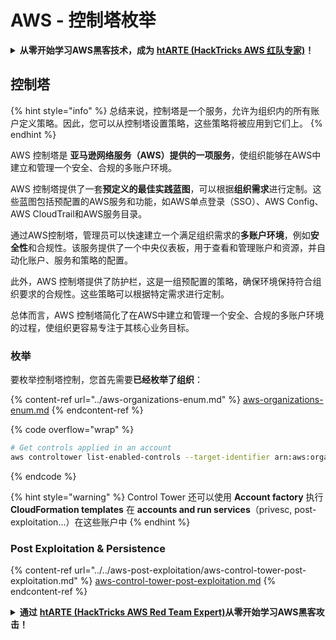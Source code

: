 # AWS - 控制塔枚举

<details>

<summary><strong>从零开始学习AWS黑客技术，成为</strong> <a href="https://training.hacktricks.xyz/courses/arte"><strong>htARTE (HackTricks AWS 红队专家)</strong></a><strong>！</strong></summary>

支持HackTricks的其他方式：

* 如果您想在 **HackTricks中看到您的公司广告** 或 **下载HackTricks的PDF版本**，请查看[**订阅计划**](https://github.com/sponsors/carlospolop)！
* 获取[**官方PEASS & HackTricks商品**](https://peass.creator-spring.com)
* 发现[**PEASS家族**](https://opensea.io/collection/the-peass-family)，我们独家的[**NFTs系列**](https://opensea.io/collection/the-peass-family)
* **加入** 💬 [**Discord群组**](https://discord.gg/hRep4RUj7f) 或 [**telegram群组**](https://t.me/peass) 或在 **Twitter** 🐦 上**关注**我 [**@carlospolopm**](https://twitter.com/carlospolopm)**。**
* **通过向** [**HackTricks**](https://github.com/carlospolop/hacktricks) 和 [**HackTricks Cloud**](https://github.com/carlospolop/hacktricks-cloud) github仓库提交PR来分享您的黑客技巧。

</details>

## 控制塔

{% hint style="info" %}
总结来说，控制塔是一个服务，允许为组织内的所有账户定义策略。因此，您可以从控制塔设置策略，这些策略将被应用到它们上。
{% endhint %}

AWS 控制塔是 **亚马逊网络服务（AWS）提供的一项服务**，使组织能够在AWS中建立和管理一个安全、合规的多账户环境。

AWS 控制塔提供了一套**预定义的最佳实践蓝图**，可以根据**组织需求**进行定制。这些蓝图包括预配置的AWS服务和功能，如AWS单点登录（SSO）、AWS Config、AWS CloudTrail和AWS服务目录。

通过AWS控制塔，管理员可以快速建立一个满足组织需求的**多账户环境**，例如**安全性**和合规性。该服务提供了一个中央仪表板，用于查看和管理账户和资源，并自动化账户、服务和策略的配置。

此外，AWS 控制塔提供了防护栏，这是一组预配置的策略，确保环境保持符合组织要求的合规性。这些策略可以根据特定需求进行定制。

总体而言，AWS 控制塔简化了在AWS中建立和管理一个安全、合规的多账户环境的过程，使组织更容易专注于其核心业务目标。

### 枚举

要枚举控制塔控制，您首先需要**已经枚举了组织**：

{% content-ref url="../aws-organizations-enum.md" %}
[aws-organizations-enum.md](../aws-organizations-enum.md)
{% endcontent-ref %}

{% code overflow="wrap" %}
```bash
# Get controls applied in an account
aws controltower list-enabled-controls --target-identifier arn:aws:organizations::<acc_id>:ou/<ou-id>
```
{% endcode %}

{% hint style="warning" %}
Control Tower 还可以使用 **Account factory** 执行 **CloudFormation templates** 在 **accounts and run services**（privesc, post-exploitation...）在这些账户中
{% endhint %}

### Post Exploitation & Persistence

{% content-ref url="../../aws-post-exploitation/aws-control-tower-post-exploitation.md" %}
[aws-control-tower-post-exploitation.md](../../aws-post-exploitation/aws-control-tower-post-exploitation.md)
{% endcontent-ref %}

<details>

<summary><strong>通过</strong> <a href="https://training.hacktricks.xyz/courses/arte"><strong>htARTE (HackTricks AWS Red Team Expert)</strong></a><strong>从零开始学习AWS黑客攻击！</strong></summary>

支持HackTricks的其他方式：

* 如果您想在HackTricks中看到您的**公司广告**或**下载HackTricks的PDF**，请查看[**订阅计划**](https://github.com/sponsors/carlospolop)！
* 获取[**官方PEASS & HackTricks商品**](https://peass.creator-spring.com)
* 发现[**PEASS家族**](https://opensea.io/collection/the-peass-family)，我们独家的[**NFTs系列**](https://opensea.io/collection/the-peass-family)
* **加入** 💬 [**Discord群组**](https://discord.gg/hRep4RUj7f) 或 [**telegram群组**](https://t.me/peass) 或在 **Twitter** 🐦 上**关注**我 [**@carlospolopm**](https://twitter.com/carlospolopm)**。**
* **通过向** [**HackTricks**](https://github.com/carlospolop/hacktricks) 和 [**HackTricks Cloud**](https://github.com/carlospolop/hacktricks-cloud) github仓库提交PR来分享您的黑客技巧。

</details>
